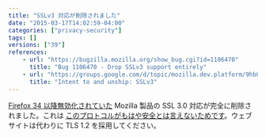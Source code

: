 ```yaml
---
title: "SSLv3 対応が削除されました"
date: "2015-03-17T14:02:59-04:00"
categories: ["privacy-security"]
tags: []
versions: ["39"]
references:
    - url: "https://bugzilla.mozilla.org/show_bug.cgi?id=1106470"
      title: "Bug 1106470 - Drop SSLv3 support entirely"
    - url: "https://groups.google.com/d/topic/mozilla.dev.platform/9hb0mzlHpks/discussion"
      title: "Intent to and unship: SSLv3"
---
```

[Firefox 34 以降無効化されていた](https://www.fxsitecompat.com/ja/docs/2014/sslv3-has-been-disabled/) Mozilla 製品の SSL 3.0 対応が完全に削除されました。これは [このプロトコルがもはや安全とは言えないためです](https://blog.mozilla.org/security/2014/10/14/the-poodle-attack-and-the-end-of-ssl-3-0/)。ウェブサイトは代わりに TLS 1.2 を採用してください。
